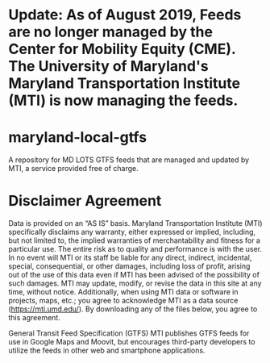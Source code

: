 # Update: As of August 2019, Feeds are no longer managed by the Center for Mobility Equity (CME). The University of Maryland's Maryland Transportation Institute (MTI) is now managing the feeds. 

# maryland-local-gtfs
A repository for MD LOTS GTFS feeds that are managed and updated by MTI, a service provided free of charge.

# Disclaimer Agreement
Data is provided on an “AS IS” basis. Maryland Transportation Institute (MTI) specifically disclaims any warranty, either expressed or implied, including, but not limited to, the implied warranties of merchantability and fitness for a particular use. The entire risk as to quality and performance is with the user. In no event will MTI or its staff be liable for any direct, indirect, incidental, special, consequential, or other damages, including loss of profit, arising out of the use of this data even if MTI has been advised of the possibility of such damages. MTI may update, modify, or revise the data in this site at any time, without notice. Additionally, when using MTI data or software in projects, maps, etc.; you agree to acknowledge MTI as a data source (https://mti.umd.edu/). By downloading any of the files below, you agree to this agreement.

General Transit Feed Specification (GTFS)
MTI publishes GTFS feeds for use in Google Maps and Moovit, but encourages third-party developers to utilize the feeds in other web and smartphone applications. 
